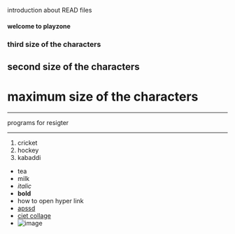 introduction about READ files
#### welcome to playzone
### third size of the characters
## second size of the characters
# maximum size of the characters

***
programs for resigter 
***

1. cricket
2. hockey
3. kabaddi

- tea
- milk
- *italic*
- **bold**
- how to open hyper link
- [apssd](https://www.apssdc.in) 
- [ciet collage](http://www.chalapathiengg.ac.in)
- ![image](https://st.depositphotos.com/1342206/1463/i/600/depositphotos_14634185-stock-photo-hackers-concept-digital-illustration.jpg)
